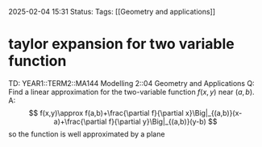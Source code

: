 2025-02-04 15:31
Status: 
Tags: [[Geometry and applications]]
# taylor expansion for two variable function

TD: YEAR1::TERM2::MA144 Modelling 2::04 Geometry and Applications
Q: Find a linear approximation for the two-variable function $f(x, y)$ near $(a, b)$.
A: $$
f(x,y)\approx f(a,b)+\frac{\partial f}{\partial x}\Big|_{(a,b)}(x-a)+\frac{\partial f}{\partial y}\Big|_{(a,b)}(y-b)
$$
so the function is well approximated by a plane